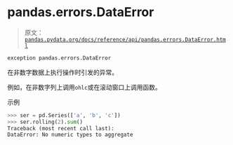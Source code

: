 # pandas.errors.DataError

> 原文：[`pandas.pydata.org/docs/reference/api/pandas.errors.DataError.html`](https://pandas.pydata.org/docs/reference/api/pandas.errors.DataError.html)

```py
exception pandas.errors.DataError
```

在非数字数据上执行操作时引发的异常。

例如，在非数字列上调用`ohlc`或在滚动窗口上调用函数。

示例

```py
>>> ser = pd.Series(['a', 'b', 'c'])
>>> ser.rolling(2).sum()
Traceback (most recent call last):
DataError: No numeric types to aggregate 
```
